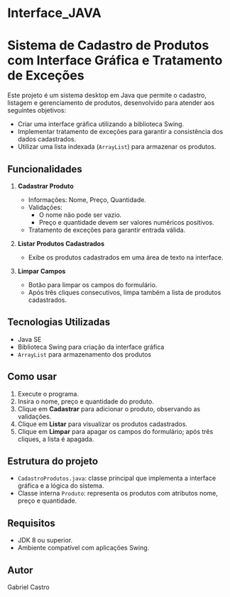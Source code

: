 # Interface_JAVA

# Sistema de Cadastro de Produtos com Interface Gráfica e Tratamento de Exceções

Este projeto é um sistema desktop em Java que permite o cadastro, listagem e gerenciamento de produtos, desenvolvido para atender aos seguintes objetivos:

- Criar uma interface gráfica utilizando a biblioteca Swing.
- Implementar tratamento de exceções para garantir a consistência dos dados cadastrados.
- Utilizar uma lista indexada (`ArrayList`) para armazenar os produtos.

## Funcionalidades

1. **Cadastrar Produto**  
   - Informações: Nome, Preço, Quantidade.  
   - Validações:  
     - O nome não pode ser vazio.  
     - Preço e quantidade devem ser valores numéricos positivos.  
   - Tratamento de exceções para garantir entrada válida.

2. **Listar Produtos Cadastrados**  
   - Exibe os produtos cadastrados em uma área de texto na interface.

3. **Limpar Campos**  
   - Botão para limpar os campos do formulário.  
   - Após três cliques consecutivos, limpa também a lista de produtos cadastrados.

## Tecnologias Utilizadas

- Java SE
- Biblioteca Swing para criação da interface gráfica
- `ArrayList` para armazenamento dos produtos

## Como usar

1. Execute o programa.
2. Insira o nome, preço e quantidade do produto.
3. Clique em **Cadastrar** para adicionar o produto, observando as validações.
4. Clique em **Listar** para visualizar os produtos cadastrados.
5. Clique em **Limpar** para apagar os campos do formulário; após três cliques, a lista é apagada.

## Estrutura do projeto

- `CadastroProdutos.java`: classe principal que implementa a interface gráfica e a lógica do sistema.
- Classe interna `Produto`: representa os produtos com atributos nome, preço e quantidade.

## Requisitos

- JDK 8 ou superior.
- Ambiente compatível com aplicações Swing.

## Autor

Gabriel Castro
